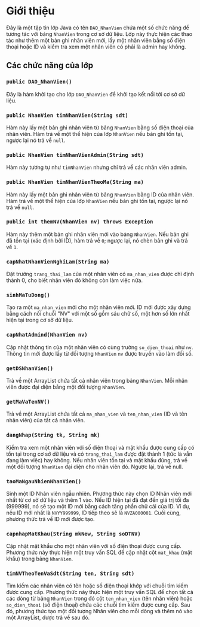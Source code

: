 # Giới thiệu
Đây là một tập tin lớp Java có tên `DAO_NhanVien` chứa một số chức năng để tương tác với bảng `NhanVien` trong cơ sở dữ liệu. Lớp này thực hiện các thao tác như thêm một bản ghi nhân viên mới, lấy một nhân viên bằng số điện thoại hoặc ID và kiểm tra xem một nhân viên có phải là admin hay không.

## Các chức năng của lớp

### `public DAO_NhanVien()`
Đây là hàm khởi tạo cho lớp `DAO_NhanVien` để khởi tạo kết nối tới cơ sở dữ liệu.

### `public NhanVien timNhanVien(String sdt)`
Hàm này lấy một bản ghi nhân viên từ bảng `NhanVien` bằng số điện thoại của nhân viên. Hàm trả về một thể hiện của lớp `NhanVien` nếu bản ghi tồn tại, ngược lại nó trả về `null`.

### `public NhanVien timNhanVienAdmin(String sdt)`
Hàm này tương tự như `timNhanVien` nhưng chỉ trả về các nhân viên admin.

### `public NhanVien timNhanVienTheoMa(String ma)`
Hàm này lấy một bản ghi nhân viên từ bảng `NhanVien` bằng ID của nhân viên. Hàm trả về một thể hiện của lớp `NhanVien` nếu bản ghi tồn tại, ngược lại nó trả về `null`.

### `public int themNV(NhanVien nv) throws Exception`
Hàm này thêm một bản ghi nhân viên mới vào bảng `NhanVien`. Nếu bản ghi đã tồn tại (xác định bởi ID), hàm trả về `0`; ngược lại, nó chèn bản ghi và trả về `1`.

### `capNhatNhanVienNghiLam(String ma)`
Đặt trường `trang_thai_lam` của một nhân viên có `ma_nhan_vien` được chỉ định thành 0, cho biết nhân viên đó không còn làm việc nữa.

### `sinhMaTuDong()`
Tạo ra một `ma_nhan_vien` mới cho một nhân viên mới. ID mới được xây dựng bằng cách nối chuỗi "NV" với một số gồm sáu chữ số, một hơn số lớn nhất hiện tại trong cơ sở dữ liệu.

### `capNhatAdmind(NhanVien nv)`
Cập nhật thông tin của một nhân viên có cùng trường `so_dien_thoai` như `nv`. Thông tin mới được lấy từ đối tượng `NhanVien` `nv` được truyền vào làm đối số.

### `getDSNhanVien()`
Trả về một ArrayList chứa tất cả nhân viên trong bảng `NhanVien`. Mỗi nhân viên được đại diện bằng một đối tượng `NhanVien`.

### `getMaVaTenNV()`
Trả về một ArrayList chứa tất cả `ma_nhan_vien` và `ten_nhan_vien` (ID và tên nhân viên) của tất cả nhân viên.

### `dangNhap(String tk, String mk)`
Kiểm tra xem một nhân viên với số điện thoại và mật khẩu được cung cấp có tồn tại trong cơ sở dữ liệu và có `trang_thai_lam` được đặt thành 1 (tức là vẫn đang làm việc) hay không. Nếu nhân viên tồn tại và mật khẩu đúng, trả về một đối tượng `NhanVien` đại diện cho nhân viên đó. Ngược lại, trả về null.

### `taoMaNgauNhienNhanVien()`
Sinh một ID Nhân viên ngẫu nhiên. Phương thức này chọn ID Nhân viên mới nhất từ cơ sở dữ liệu và thêm 1 vào. Nếu ID hiện tại đã đạt đến giá trị tối đa (999999), nó sẽ tạo một ID mới bằng cách tăng phần chữ cái của ID. Ví dụ, nếu ID mới nhất là `NVYY999999`, ID tiếp theo sẽ là `NVZA000001`. Cuối cùng, phương thức trả về ID mới được tạo.

### `capnhapMatKhau(String mkNew, String soDTNV)` 
Cập nhật mật khẩu cho một nhân viên với số điện thoại được cung cấp. Phương thức này thực hiện một truy vấn SQL để cập nhật cột `mat_khau` (mật khẩu) trong bảng `NhanVien`.

### `timNVTheoTenVaSdt(String ten, String sdt)`
Tìm kiếm các nhân viên có tên hoặc số điện thoại khớp với chuỗi tìm kiếm được cung cấp. Phương thức này thực hiện một truy vấn SQL để chọn tất cả các dòng từ bảng `NhanVien` trong đó cột `ten_nhan_vien` (tên nhân viên) hoặc `so_dien_thoai` (số điện thoại) chứa các chuỗi tìm kiếm được cung cấp. Sau đó, phương thức tạo một đối tượng Nhân viên cho mỗi dòng và thêm nó vào một ArrayList, được trả về sau đó.
